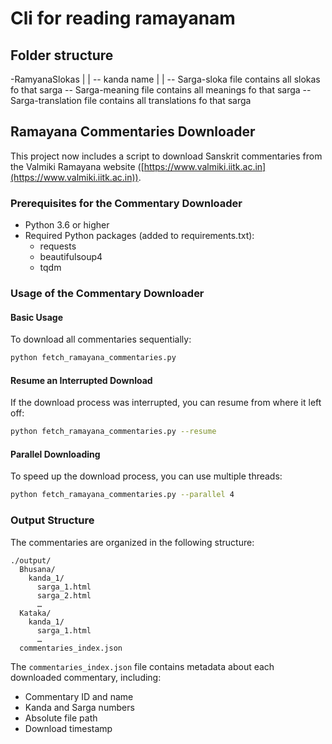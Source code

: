 # Cli for reading ramayanam

## Folder structure

-RamyanaSlokas
|
|
-- kanda name
    |
    |
    -- Sarga-sloka file contains all slokas fo that sarga
    -- Sarga-meaning file contains all meanings fo that sarga
    -- Sarga-translation file contains all translations fo that sarga

## Ramayana Commentaries Downloader

This project now includes a script to download Sanskrit commentaries from the Valmiki Ramayana website ([https://www.valmiki.iitk.ac.in](https://www.valmiki.iitk.ac.in)).

### Prerequisites for the Commentary Downloader

- Python 3.6 or higher
- Required Python packages (added to requirements.txt):
  - requests
  - beautifulsoup4
  - tqdm

### Usage of the Commentary Downloader

#### Basic Usage

To download all commentaries sequentially:

```bash
python fetch_ramayana_commentaries.py
```

#### Resume an Interrupted Download

If the download process was interrupted, you can resume from where it left off:

```bash
python fetch_ramayana_commentaries.py --resume
```

#### Parallel Downloading

To speed up the download process, you can use multiple threads:

```bash
python fetch_ramayana_commentaries.py --parallel 4
```

### Output Structure

The commentaries are organized in the following structure:

```text
./output/
  Bhusana/
    kanda_1/
      sarga_1.html
      sarga_2.html
      …
  Kataka/
    kanda_1/
      sarga_1.html
      …
  commentaries_index.json
```

The `commentaries_index.json` file contains metadata about each downloaded commentary, including:

- Commentary ID and name
- Kanda and Sarga numbers
- Absolute file path
- Download timestamp
